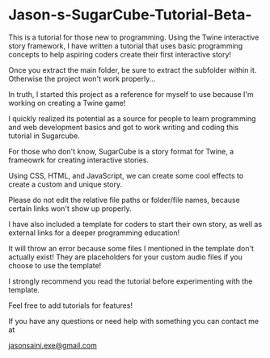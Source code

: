 # Jason-s-SugarCube-Tutorial-Beta-
This is a tutorial for those new to programming. Using the Twine interactive story framework, I have written a tutorial that uses basic programming concepts to help aspiring coders create their first interactive story!

Once you extract the main folder, be sure to extract the subfolder within it. Otherwise the project won't work properly...

In truth, I started this project as a reference for myself to use because I'm working on creating a Twine game!

I quickly realized its potential as a source for people to learn programming and web development basics and got to work writing and coding this tutorial in Sugarcube.

For those who don't know, SugarCube is a story format for Twine, a frameowrk for creating interactive stories.

Using CSS, HTML, and JavaScript, we can create some cool effects to create a custom and unique story.

Please do not edit the relative file paths or folder/file names, because certain links won't show up properly.

I have also included a template for coders to start their own story, as well as external links for a deeper programming education!

It will throw an error because some files I mentioned in the template don't actually exist! They are placeholders for your custom audio files if you choose to use the template!

I strongly recommend you read the tutorial before experimenting with the template.

Feel free to add tutorials for features!

If you have any questions or need help with something you can contact me at 

jasonsaini.exe@gmail.com
